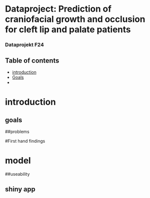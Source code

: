 # Dataproject: Prediction of craniofacial growth and occlusion for cleft lip and palate patients
### Dataprojekt F24

## Table of contents
* [introduction](##introduction)
* [Goals](##Goals)
* [](#setup)

# introduction

## goals 
##problems

#First hand findings
# model 
##useability 
## shiny app
